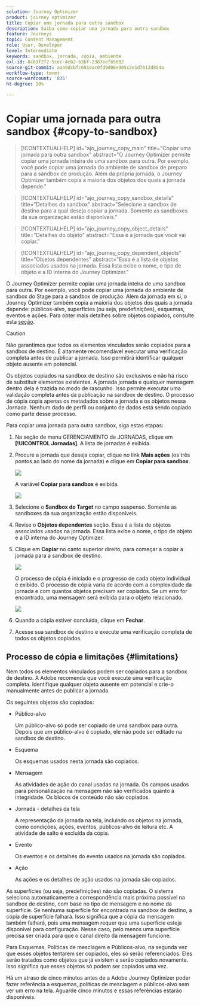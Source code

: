 ```yaml
---
solution: Journey Optimizer
product: journey optimizer
title: Copiar uma jornada para outra sandbox
description: Saiba como copiar uma jornada para outra sandbox
feature: Journeys
topic: Content Management
role: User, Developer
level: Intermediate
keywords: sandbox, jornada, cópia, ambiente
exl-id: 8c63f2f2-5cec-4cb2-b3bf-2387eefb5002
source-git-commit: aaa9dcbfc691eac0fd9d06e905c2e1d7612d854a
workflow-type: tm+mt
source-wordcount: '835'
ht-degree: 20%

---
```


# Copiar uma jornada para outra sandbox {#copy-to-sandbox}

>[!CONTEXTUALHELP]
>id="ajo_journey_copy_main"
>title="Copiar uma jornada para outra sandbox"
>abstract="O Journey Optimizer permite copiar uma jornada inteira de uma sandbox para outra. Por exemplo, você pode copiar uma jornada do ambiente de sandbox de preparo para a sandbox de produção. Além da própria jornada, o Journey Optimizer também copia a maioria dos objetos dos quais a jornada depende."

>[!CONTEXTUALHELP]
>id="ajo_journey_copy_sandbox_details"
>title="Detalhes da sandbox"
>abstract="Selecione a sandbox de destino para a qual deseja copiar a jornada. Somente as sandboxes da sua organização estão disponíveis."

>[!CONTEXTUALHELP]
>id="ajo_journey_copy_object_details"
>title="Detalhes do objeto"
>abstract="Essa é a jornada que você vai copiar."

>[!CONTEXTUALHELP]
>id="ajo_journey_copy_dependent_objects"
>title="Objetos dependentes"
>abstract="Essa é a lista de objetos associados usados na jornada. Essa lista exibe o nome, o tipo de objeto e a ID interna do Journey Optimizer."

O Journey Optimizer permite copiar uma jornada inteira de uma sandbox para outra. Por exemplo, você pode copiar uma jornada do ambiente de sandbox do Stage para a sandbox de produção. Além da jornada em si, o Journey Optimizer também copia a maioria dos objetos dos quais a jornada depende: públicos-alvo, superfícies (ou seja, predefinições), esquemas, eventos e ações. Para obter mais detalhes sobre objetos copiados, consulte esta [seção](#limitations).

>[!CAUTION]
>
>Não garantimos que todos os elementos vinculados serão copiados para a sandbox de destino. É altamente recomendável executar uma verificação completa antes de publicar a jornada. Isso permitirá identificar qualquer objeto ausente em potencial.

Os objetos copiados na sandbox de destino são exclusivos e não há risco de substituir elementos existentes. A jornada jornada e qualquer mensagem dentro dela é trazida no modo de rascunho. Isso permite executar uma validação completa antes da publicação na sandbox de destino. O processo de cópia copia apenas os metadados sobre a jornada e os objetos nessa Jornada. Nenhum dado de perfil ou conjunto de dados está sendo copiado como parte desse processo.

Para copiar uma jornada para outra sandbox, siga estas etapas:

1. Na seção de menu GERENCIAMENTO de JORNADAS, clique em **[!UICONTROL Jornadas]**. A lista de jornadas é exibida.

2. Procure a jornada que deseja copiar, clique no link **Mais ações** (os três pontos ao lado do nome da jornada) e clique em **Copiar para sandbox**.

   ![](assets/copy-sandbox1.png)

   A variável **Copiar para sandbox** é exibida.

   ![](assets/copy-sandbox2.png)

3. Selecione o **Sandbox do Target** no campo suspenso. Somente as sandboxes da sua organização estão disponíveis.

4. Revise o **Objetos dependentes** seção. Essa é a lista de objetos associados usados na jornada. Essa lista exibe o nome, o tipo de objeto e a ID interna do Journey Optimizer.

5. Clique em **Copiar** no canto superior direito, para começar a copiar a jornada para a sandbox de destino.

   ![](assets/copy-sandbox3.png)

   O processo de cópia é iniciado e o progresso de cada objeto individual é exibido. O processo de cópia varia de acordo com a complexidade da jornada e com quantos objetos precisam ser copiados. Se um erro for encontrado, uma mensagem será exibida para o objeto relacionado.

   ![](assets/copy-sandbox4.png)

6. Quando a cópia estiver concluída, clique em **Fechar**.

7. Acesse sua sandbox de destino e execute uma verificação completa de todos os objetos copiados.

## Processo de cópia e limitações {#limitations}

Nem todos os elementos vinculados podem ser copiados para a sandbox de destino. A Adobe recomenda que você execute uma verificação completa. Identifique qualquer objeto ausente em potencial e crie-o manualmente antes de publicar a jornada.

Os seguintes objetos são copiados:

* Público-alvo

  Um público-alvo só pode ser copiado de uma sandbox para outra. Depois que um público-alvo é copiado, ele não pode ser editado na sandbox de destino.

* Esquema

  Os esquemas usados nesta jornada são copiados.

* Mensagem

  As atividades de ação do canal usadas na jornada. Os campos usados para personalização na mensagem não são verificados quanto à integridade. Os blocos de conteúdo não são copiados.

* Jornada - detalhes da tela

  A representação da jornada na tela, incluindo os objetos na jornada, como condições, ações, eventos, públicos-alvo de leitura etc. A atividade de salto é excluída da cópia.

* Evento

  Os eventos e os detalhes do evento usados na jornada são copiados.

* Ação

  As ações e os detalhes de ação usados na jornada são copiados.

As superfícies (ou seja, predefinições) não são copiadas. O sistema seleciona automaticamente a correspondência mais próxima possível na sandbox de destino, com base no tipo de mensagem e no nome da superfície. Se nenhuma superfície for encontrada na sandbox de destino, a cópia de superfície falhará. Isso significa que a cópia da mensagem também falhará, pois uma mensagem requer que uma superfície esteja disponível para configuração. Nesse caso, pelo menos uma superfície precisa ser criada para que o canal direito da mensagem funcione.

Para Esquemas, Políticas de mesclagem e Públicos-alvo, na segunda vez que esses objetos tentarem ser copiados, eles só serão referenciados. Eles serão tratados como objetos que já existem e serão copiados novamente. Isso significa que esses objetos só podem ser copiados uma vez.

Há um atraso de cinco minutos antes de a Adobe Journey Optimizer poder fazer referência a esquemas, políticas de mesclagem e públicos-alvo sem ver um erro na tela. Aguarde cinco minutos e essas referências estarão disponíveis.
